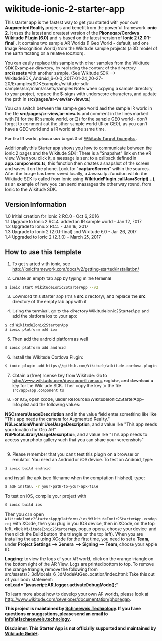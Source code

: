 # wikitude-ionic-2-starter-app
This starter app is the fastest way to get you started with your own <strong>Augmented Reality</strong> projects and benefit from the powerful framework <strong>Ionic 2</strong>. It uses the latest and greatest version of the <strong>Phonegap/Cordova Wikitude Plugin (6.0)</strong> and is based on the latest version of <strong>Ionic 2 (2.0.1-final)</strong>. It contains two sample AR Worlds (1 Geo World - default, and one Image Recognition World) from the Wikitude sample projects (a 3D model of the Earth floating on a relative location). <p>You can easily replace this sample with other samples from the Wikitude SDK Examples directory, by replacing the content of the directory <strong>src/assets</strong> with another sample. (See Wikitude SDK --> WikitudeSDK_Android_6-0-0_2017-01-24_20-27-20/Examples/SDKExamples/wikitude-sdk-samples/src/main/assets/samples Note: when copying a sample directory to your project, replace the $-signs with underscore characters, and update the path in <strong>src/pages/ar-view/ar-view.ts</strong>.)<p>
You can switch between the sample geo world and the sample IR world in the file <strong>src/pages/ar-view/ar-view.ts</strong> and comment in the lines marked with (1) for the IR sample world, or (2) for the sample GEO world - don't forget to comment out the other sample world (IR or GEO), as you can't have a GEO world and a IR world at the same time.<p>
For the IR world, please use target 3 of <a href="http://www.wikitude.com/external/doc/documentation/5.0/android/images/target_images_examples.pdf">Wikitude Target Examples</a>.<p>
Additionally this Starter app shows you how to communicate between the ionic 2 pages and the Wikitude SDK: There is a "Snapshot" link on the AR view. When you click it, a message is sent to a callback defined in <strong>app.components.ts</strong>, this function then creates a snapshot of the screen and saves it on the phone. Look for "<strong>captureScreen</strong>" within the sources. After the image has been saved locally, a Javascript function within the Wikitude SDK is called from Ionic using <strong>WikitudePlugin.callJavaScript(...)</strong>, as an example of how you can send massages the other way round, from Ionic to the Wikitude SDK.<p>  

## Version Information
1.0 Initial creation for Ionic 2 RC.0 - Oct 6, 2016<br>
1.1 Upgrade to Ionic 2 RC.4; added an IR sample world - Jan 12, 2017<br> 
1.2 Upgrade to Ionic 2 RC.5 - Jan 16, 2017<br> 
1.3 Upgrade to Ionic 2 (2.0.1-final) and Wikitude 6.0 - Jan 26, 2017<br> 
1.4 Upgraded to Ionic 2 (2.3.0) - March 25, 2017

## How to use this template

1) To get started with ionic, see http://ionicframework.com/docs/v2/getting-started/installation/<br>

2) Create an empty tab app by typing in the terminal

```bash
$ ionic start WikitudeIonic2StarterApp --v2
```

3) Download this starter app (it's a <strong>src</strong> directory), and replace the <strong>src</strong> directory of the empty tab app with it<br>

4) Using the terminal, go to the directory WikitudeIonic2StarterApp and add the platform ios to your app: <br>

```bash
$ cd WikitudeIonic2StarterApp
$ ionic platform add ios
```

5) Then add the android platform as well <br>

```bash
$ ionic platform add android
```

6) Install the Wikitude Cordova Plugin:

```bash
$ ionic plugin add https://github.com/Wikitude/wikitude-cordova-plugin.git
```

7) Obtain a (free) license key from Wikitude: Go to http://www.wikitude.com/developer/licenses, register, and download a key for the Wikitude SDK. Then copy the key to the file `src/app/app.component.ts`

8) For iOS, open xcode, under Resources/WikitudeIonic2StarterApp-Info.plist add the following values:

<strong>NSCameraUsageDescription</strong> and in the value field enter something like like "This app needs the camera for Augmented Reality."<br>
<strong>NSLocationWhenInUseUsageDescription</strong>, and a value like "This app needs your location for Geo AR"<br>
<strong>NSPhotoLibraryUsageDescription</strong>, and a value like "This app needs to access your photo gallery such that you can share your screenshots"<br><br>

9) Please remember that you can't test this plugin on a browser or emulator. You need an Android or iOS device. To test on Android, type:

```bash
$ ionic build android
```
and install the apk (see filename when the compilation finished), type: 

```bash
$ adb install -r your-path-to-your-apk-file
```

To test on iOS, compile your project with 

```bash
$ ionic build ios
```

Then you can open `WikitudeIonic2StarterApp/platforms/ios/WikitudeIonic2StarterApp.xcodeproj` with XCode, then you plug in you IOS device, then in XCode, on the top left, click `WikitudeIonic2StarterApp`, popup opens, choose your device, and then click the Build button (the triangle on the top left). When you are installing the app using XCode for the first time, you need to set a <strong>Team</strong>, under <strong>Project Settings --> General --> Signing --> Team</strong>, choose your Apple ID.

<strong>Logging</strong>: to view the logs of your AR world, click on the orange triangle on the bottom right of the AR View. Logs are printed bottom to top. To remove the orange triangle, remove the following from src/assets/3_3dModels_6_3dModelAtGeoLocation/index.html: Take this out of your body statement: <strong>onLoad="javascript:AR.logger.activateDebugMode();"</strong>

To learn more about how to develop your own AR worlds, please look at http://www.wikitude.com/developer/documentation/phonegap.

<strong>This project is maintained by <a href="http://schneeweis.technology">Schneeweis.Technology</a>. If you have questions or suggestions, please send an email to <a href="mailto:info@schneeweis.technology">info[at]schneeweis.technology</a></strong>.

<strong>Disclaimer: This Starter App is not officially supported and maintained by <a href="http://www.wikitude.com">Wikitude GmbH</a>.</strong>
